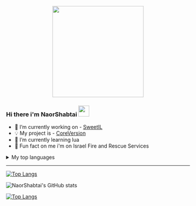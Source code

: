 <div id="header" align="center">
  <img src="https://media.giphy.com/media/pabqDSlAbRMZsNCC2M/giphy.gif" width="250"/>
</div>

### Hi there i'm NaorShabtai <img src="https://media.giphy.com/media/hvRJCLFzcasrR4ia7z/giphy.gif" width="30px"/>

- 🔭 I’m currently working on - [SweetIL](https://discord.gg/6DBwznnHyK)
- :bulb: My project is - [CoreVersion](https://github.com/CoreVersion)
- 🌱 I’m currently learning lua
- :fire_engine: Fun fact on me i'm on Israel Fire and Rescue Services

<details>
<summary>My top languages</summary>


[![Top Langs](https://github-readme-stats.vercel.app/api/top-langs/?username=NaorShabtai&layout=compact&theme=radical)](https://github.com/NaorShabtai/github-readme-stats)
  
</details>

-------------------

[![Top Langs](https://github-readme-streak-stats.herokuapp.com?user=NaorShabtai&theme=radical&date_format=M%20j%5B%2C%20Y%5D)](https://git.io/streak-stats)

![NaorShabtai's GitHub stats](https://github-readme-stats.vercel.app/api?username=NaorShabtai&show_icons=true&theme=radical)

[![Top Langs](https://github-readme-stats.vercel.app/api/top-langs/?username=NaorShabtai&layout=compact&theme=radical)](https://github.com/NaorShabtai/github-readme-stats)

<img src="https://komarev.com/ghpvc/?username=your-github-NaorShabtai&style=flat-square&color=red" alt=""/>



